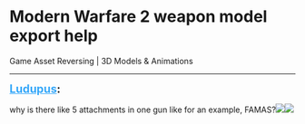 # Modern Warfare 2 weapon model export help
Game Asset Reversing | 3D Models & Animations

---
<strong style="font-size: 1.4em;"><span style="text-decoration: underline;text-decoration-color: #34a7f9;"><span style="color:#34a7f9;">Ludupus</span></span>:</strong>

<p>why is there like 5 attachments in one gun like for an example, FAMAS?<img style="max-width: 500px;" src="{{ '/wiki/threads/assets/a.847.png' | relative_url }}"><img style="max-width: 500px;" src="{{ '/wiki/threads/assets/a.848.png' | relative_url }}"></p>
